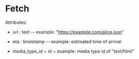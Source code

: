 # Fetch

Attributes:

* uri : text -- example: "https://example.com/alice.json"

* eta : timestamp -- example: estimated time of arrival

* media_type_id ~ id ~ example: media type id of "text/html"
